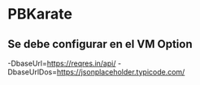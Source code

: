 # PBKarate
## Se debe configurar en el VM Option
-DbaseUrl=https://reqres.in/api/
-DbaseUrlDos=https://jsonplaceholder.typicode.com/